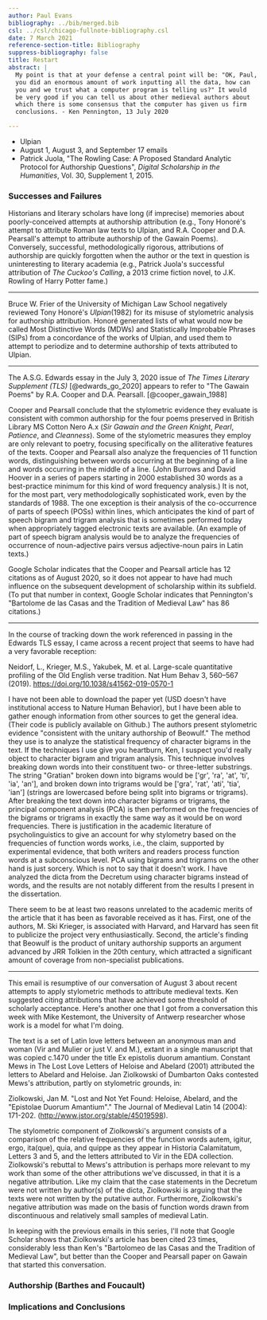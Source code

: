 ```yaml
---
author: Paul Evans
bibliography: ../bib/merged.bib
csl: ../csl/chicago-fullnote-bibliography.csl
date: 7 March 2021
reference-section-title: Bibliography
suppress-bibliography: false
title: Restart
abstract: |
  My point is that at your defense a central point will be: "OK, Paul,
  you did an enormous amount of work inputting all the data, how can
  you and we trust what a computer program is telling us?" It would
  be very good if you can tell us about other medieval authors about
  which there is some consensus that the computer has given us firm
  conclusions. - Ken Pennington, 13 July 2020

---
```

+ Ulpian
+ August 1, August 3, and September 17 emails
+ Patrick Juola, "The Rowling Case: A Proposed Standard Analytic
Protocol for Authorship Questions", *Digital Scholarship in the
Humanities*, Vol. 30, Supplement 1, 2015.

### Successes and Failures

Historians and literary scholars have long (if imprecise) memories
about poorly-conceived attempts at authorship attribution (e.g.,
Tony Honoré's attempt to attribute Roman law texts to Ulpian, and R.A.
Cooper and D.A. Pearsall's attempt to attribute authorship of the
Gawain Poems). Conversely, successful, methodologically rigorous,
attributions of authorship are quickly forgotten when the author
or the text in question is uninteresting to literary academia (e.g.,
Patrick Juola's successful attribution of *The Cuckoo's Calling*,
a 2013 crime fiction novel, to J.K. Rowling of Harry Potter fame.)

---

Bruce W. Frier of the University of Michigan Law School negatively
reviewed Tony Honoré's *Ulpian*(1982) for its misuse of stylometric
analysis for authorship attribution. Honoré generated lists of what
would now be called Most Distinctive Words (MDWs) and Statistically
Improbable Phrases (SIPs) from a concordance of the works of Ulpian,
and used them to attempt to periodize and to determine authorship
of texts attributed to Ulpian.

---

The A.S.G. Edwards essay in the July 3, 2020 issue of *The Times
Literary Supplement (TLS)* [@edwards_go_2020] appears to refer to
"The Gawain Poems" by R.A. Cooper and D.A. Pearsall. [@cooper_gawain_1988]

Cooper and Pearsall conclude that the stylometric evidence they
evaluate is consistent with common authorship for the four poems
preserved in British Library MS Cotton Nero A.x (*Sir Gawain and
the Green Knight*, *Pearl*, *Patience*, and *Cleanness*). Some of
the stylometric measures they employ are only relevant to poetry,
focusing specifically on the alliterative features of the texts.
Cooper and Pearsall also analyze the frequencies of 11 function
words, distinguishing between words occurring at the beginning of
a line and words occurring in the middle of a line. (John Burrows
and David Hoover in a series of papers starting in 2000 established
30 words as a best-practice minimum for this kind of word frequency
analysis.) It is not, for the most part, very methodologically
sophisticated work, even by the standards of 1988. The one exception
is their analysis of the co-occurrence of parts of speech (POSs)
within lines, which anticipates the kind of part of speech bigram
and trigram analysis that is sometimes performed today when
appropriately tagged electronic texts are available. (An example
of part of speech bigram analysis would be to analyze the frequencies
of occurrence of noun-adjective pairs versus adjective-noun pairs
in Latin texts.)

Google Scholar indicates that the Cooper and Pearsall article has
12 citations as of August 2020, so it does not appear to have had
much influence on the subsequent development of scholarship within
its subfield. (To put that number in context, Google Scholar indicates
that Pennington's "Bartolome de las Casas and the Tradition of
Medieval Law" has 86 citations.)

---

In the course of tracking down the work referenced in passing in
the Edwards TLS essay, I came across a recent project that seems
to have had a very favorable reception:

Neidorf, L., Krieger, M.S., Yakubek, M. et al. Large-scale quantitative
profiling of the Old English verse tradition. Nat Hum Behav 3,
560–567 (2019). https://doi.org/10.1038/s41562-019-0570-1

I have not been able to download the paper yet (USD doesn't have
institutional access to Nature Human Behavior), but I have been
able to gather enough information from other sources to get the
general idea. (Their code is publicly available on Github.) The
authors present stylometric evidence "consistent with the unitary
authorship of Beowulf." The method they use is to analyze the
statistical frequency of character bigrams in the text. If the
techniques I use give you heartburn, Ken, I suspect you'd really
object to character bigram and trigram analysis. This technique
involves breaking down words into their constituent two- or
three-letter substrings. The string "Gratian" broken down into
bigrams would be ['gr', 'ra', 'at', 'ti', 'ia', 'an'], and broken
down into trigrams would be ['gra', 'rat', 'ati', 'tia', 'ian']
(strings are lowercased before being split into bigrams or trigrams).
After breaking the text down into character bigrams or trigrams,
the principal component analysis (PCA) is then performed on the
frequencies of the bigrams or trigrams in exactly the same way as
it would be on word frequencies. There is justification in the
academic literature of psycholinguistics to give an account for why
stylometry based on the frequencies of function words works, i.e.,
the claim, supported by experimental evidence, that both writers
and readers process function words at a subconscious level. PCA
using bigrams and trigrams on the other hand is just sorcery. Which
is not to say that it doesn't work. I have analyzed the dicta from
the Decretum using character bigrams instead of words, and the
results are not notably different from the results I present in the
dissertation.

There seem to be at least two reasons unrelated to the academic
merits of the article that it has been as favorable received as it
has. First, one of the authors, M. Ski Krieger, is associated with
Harvard, and Harvard has seen fit to publicize the project very
enthusiastically. Second, the article's finding that Beowulf is the
product of unitary authorship supports an argument advanced by JRR
Tolkien in the 20th century, which attracted a significant amount
of coverage from non-specialist publications.

---

This email is resumptive of our conversation of August 3 about
recent attempts to apply stylometric methods to attribute medieval
texts. Ken suggested citing attributions that have achieved some
threshold of scholarly acceptance. Here's another one that I got
from a conversation this week with Mike Kestemont, the University
of Antwerp researcher whose work is a model for what I'm doing.

The text is a set of Latin love letters between an anonymous man
and woman (Vir and Mulier or just V. and M.), extant in a single
manuscript that was copied c.1470 under the title Ex epistolis
duorum amantium. Constant Mews in The Lost Love Letters of Heloise
and Abelard (2001) attributed the letters to Abelard and Heloise.
Jan Ziolkowski of Dumbarton Oaks contested Mews's attribution,
partly on stylometric grounds, in:

Ziolkowski, Jan M. "Lost and Not Yet Found: Heloise, Abelard, and
the "Epistolae Duorum Amantium"." The Journal of Medieval Latin 14
(2004): 171-202. (http://www.jstor.org/stable/45019598).

The stylometric component of Ziolkowski's argument consists of a
comparison of the relative frequencies of the function words autem,
igitur, ergo, ita(que), quia, and quippe as they appear in Historia
Calamitatum, Letters 3 and 5, and the letters attributed to Vir in
the EDA collection. Ziolkowski's rebuttal to Mews's attribution is
perhaps more relevant to my work than some of the other attributions
we've discussed, in that it is a negative attribution. Like my claim
that the case statements in the Decretum were not written by author(s)
of the dicta, Ziolkowski is arguing that the texts were not written
by the putative author. Furthermore, Ziolkowski's negative attribution
was made on the basis of function words drawn from discontinuous
and relatively small samples of medieval Latin.

In keeping with the previous emails in this series, I'll note that
Google Scholar shows that Ziolkowski's article has been cited 23
times, considerably less than Ken's "Bartolomeo de las Casas and
the Tradition of Medieval Law", but better than the Cooper and
Pearsall paper on Gawain that started this conversation.

### Authorship (Barthes and Foucault)

### Implications and Conclusions
